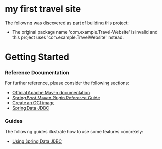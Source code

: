 # my first travel site
The following was discovered as part of building this project:

* The original package name 'com.example.Travel-Website' is invalid and this project uses 'com.example.TravelWebsite' instead.

# Getting Started

### Reference Documentation
For further reference, please consider the following sections:

* [Official Apache Maven documentation](https://maven.apache.org/guides/index.html)
* [Spring Boot Maven Plugin Reference Guide](https://docs.spring.io/spring-boot/docs/3.2.1/maven-plugin/reference/html/)
* [Create an OCI image](https://docs.spring.io/spring-boot/docs/3.2.1/maven-plugin/reference/html/#build-image)
* [Spring Data JDBC](https://docs.spring.io/spring-boot/docs/3.2.1/reference/htmlsingle/index.html#data.sql.jdbc)

### Guides
The following guides illustrate how to use some features concretely:

* [Using Spring Data JDBC](https://github.com/spring-projects/spring-data-examples/tree/master/jdbc/basics)

